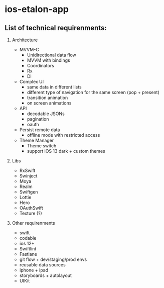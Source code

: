 # ios-etalon-app

## List of technical requirenments:

1. Architecture
   - MVVM-C
     - Unidirectional data flow
     - MVVM with bindings
     - Coordinators
     - Rx
     - DI
   - Complex UI
     - same data in different lists
     - different type of navigation for the same screen (pop + present)
     - transition animation
     - on screen animations
   - API
     - decodable JSONs
     - pagination
     - oauth
   - Persist remote data
     - offline mode with restricted access
   - Theme Manager
     - Theme switch
     - support iOS 13 dark + custom themes
2. Libs
   - RxSwift
   - Swinject
   - Moya
   - Realm
   - Swiftgen
   - Lottie
   - Hero
   - OAuthSwift
   - Texture (?)

3. Other requirenments
   - swift
   - codable
   - ios 12+
   - Swiftlint
   - Fastlane
   - git flow + dev/staging/prod envs
   - reusable data sources
   - iphone + ipad
   - storyboards + autolayout
   - UIKit
